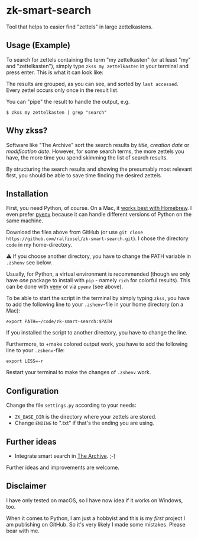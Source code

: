 # zk-smart-search

Tool that helps to easier find "zettels" in large zettelkastens.

## Usage (Example)

To search for zettels containing the term "my zettelkasten" (or at least "my" and "zettelkasten"), simply type `zkss my zettelkasten` in your terminal and press enter. This is what it can look like:


[](https://user-images.githubusercontent.com/46703936/213792583-75f8f0d6-439c-43ef-af63-cc0aef314d5a.mp4)

       
The results are grouped, as you can see, and sorted by `last accessed`. Every zettel occurs only once in the result list.

You can "pipe" the result to handle the output, e.g.

    $ zkss my zettelkasten | grep "search"

## Why zkss?

Software like "The Archive" sort the search results by _title_, _creation date_ or _modification date_. However, for some search terms, the more zettels you have, the more time you spend skimming the list of search results.

By structuring the search results and showing the presumably most relevant first, you should be able to save time finding the desired zettels.

## Installation

First, you need Python, of course. On a Mac, it [works best with Homebrew](https://docs.brew.sh/Homebrew-and-Python). I even prefer [pyenv](https://realpython.com/intro-to-pyenv/) because it can handle different versions of Python on the same machine.

Download the files above from GitHub (or use `git clone https://github.com/ralfzosel/zk-smart-search.git`). I chose the directory `code` in my home-directory.

⚠️ If you choose another directory, you have to change the PATH variable in `.zshenv` see below.

Usually, for Python, a virtual environment is recommended (though we only have _one_ package to install with `pip` - namely `rich` for colorful results). This can be done with [venv](https://docs.python.org/3/library/venv.html) or via `pyenv` (see above).

To be able to start the script in the terminal by simply typing `zkss`, you have to add the following line to your `.zshenv`-file in your home directory (on a Mac):

    export PATH=~/code/zk-smart-search:$PATH

If you installed the script to another directory, you have to change the line.

Furthermore, to +make colored output work, you have to add the following line to your `.zshenv`-file:

    export LESS=-r

Restart your terminal to make the changes of `.zshenv` work.

## Configuration

Change the file `settings.py` according to your needs:

- `ZK_BASE_DIR` is the directory where your zettels are stored.
- Change `ENDING` to ".txt" if that's the ending you are using.

## Further ideas


- Integrate smart search in [The Archive](https://zettelkasten.de/the-archive/). ;-)

Further ideas and improvements are welcome.

## Disclaimer

I have only tested on macOS, so I have now idea if it works on Windows, too.

When it comes to Python, I am just a hobbyist and this is my _first_ project I am publishing on GitHub. So it's very likely I made some mistakes. Please bear with me.
